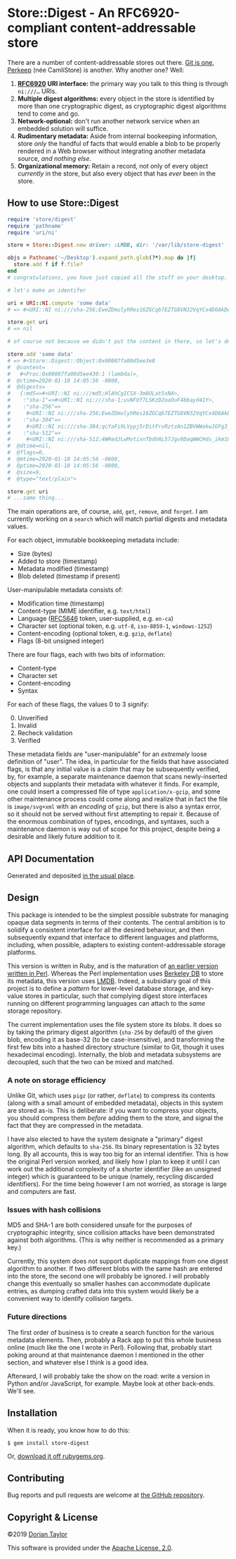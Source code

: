 # Store::Digest - An RFC6920-compliant content-addressable store

There are a number of content-addressable stores out there. [Git is
one](https://git-scm.com/book/en/v2/Git-Internals-Git-Objects),
[Perkeep](https://perkeep.org/) (née CamliStore) is another. Why
another one? Well:

1. **[RFC6920](https://tools.ietf.org/html/rfc6920) URI interface:** the
   primary way you talk to this thing is through `ni:///…` URIs.
2. **Multiple digest algorithms:** every object in the store is
  identified by more than one cryptographic digest, as cryptographic
  digest algorithms tend to come and go.
3. **Network-optional:** don't run another network service when an
   embedded solution will suffice.
4. **Rudimentary metadata:** Aside from internal bookeeping
   information, store _only_ the handful of facts that would enable a
   blob to be properly rendered in a Web browser without integrating
   another metadata source, _and nothing else_.
5. **Organizational memory:** Retain a record, not only of every
   object _currently_ in the store, but also every object that has
   _ever_ been in the store.

## How to use Store::Digest

```ruby
require 'store/digest'
require 'pathname'
require 'uri/ni'

store = Store::Digest.new driver: :LMDB, dir: '/var/lib/store-digest'

objs = Pathname('~/Desktop').expand_path.glob(?*).map do |f|
  store.add f if f.file?
end
# congratulations, you have just copied all the stuff on your desktop.

# let's make an identifer

uri = URI::NI.compute 'some data'
# => #<URI::NI ni:///sha-256;EweZDmulyhRes16ZGCqb7EZTG8VN32VqYCx4D6AkDe4>

store.get uri
# => nil

# of course not because we didn't put the content in there, so let's do that:

store.add 'some data'
# => #<Store::Digest::Object:0x00007fa00d5ee3e0
#  @content=
#   #<Proc:0x00007fa00d5ee430:1 (lambda)>,
#  @ctime=2020-01-18 14:05:56 -0800,
#  @digests=
#   {:md5=>#<URI::NI ni:///md5;HlAhCgICSX-3m8OLat5sNA>,
#    :"sha-1"=>#<URI::NI ni:///sha-1;uvNFUf7LSKzD2oaOuF4bbayd41Y>,
#    :"sha-256"=>
#     #<URI::NI ni:///sha-256;EweZDmulyhRes16ZGCqb7EZTG8VN32VqYCx4D6AkDe4>,
#    :"sha-384"=>
#     #<URI::NI ni:///sha-384;qcYaFi9LVypj5rDitFrvRztzAn1ZBVWWakwJGFg3_3KhAZHBNuw_RhTXkU0dqCPw>,
#    :"sha-512"=>
#     #<URI::NI ni:///sha-512;4WRedJLwMvtixnTbdVAL57Jgv8DaqWWCHds_ikm10zeI7j8EZ0TiuVr7XD2PJQDFScqJ15_GiQiF0o4FUAdCTw>},
#  @dtime=nil,
#  @flags=0,
#  @mtime=2020-01-18 14:05:56 -0800,
#  @ptime=2020-01-18 14:05:56 -0800,
#  @size=9,
#  @type="text/plain">

store.get uri
# ...same thing...
```

The main operations are, of course, `add`, `get`, `remove`, and
`forget`. I am currently working on a `search` which will match
partial digests and metadata values.

For each object, immutable bookkeeping metadata include:

* Size (bytes)
* Added to store (timestamp)
* Metadata modified (timestamp)
* Blob deleted (timestamp if present)

User-manipulable metadata consists of:

* Modification time (timestamp)
* Content-type (MIME identifier, e.g. `text/html`)
* Language ([RFC5646](https://tools.ietf.org/html/rfc5646) token,
  user-supplied, e.g. `en-ca`)
* Character set (optional token, e.g. `utf-8`, `iso-8859-1`, `windows-1252`)
* Content-encoding (optional token, e.g. `gzip`, `deflate`)
* Flags (8-bit unsigned integer)

There are four flags, each with two bits of information:

* Content-type
* Character set
* Content-encoding
* Syntax

For each of these flags, the values 0 to 3 signify:

0. Unverified
1. Invalid
2. Recheck validation
3. Verified

These metadata fields are "user-manipulable" for an _extremely_ loose
definition of "user". The idea, in particular for the fields that have
associated flags, is that any initial value is a _claim_ that may be
subsequently verified, by, for example, a separate maintenance daemon
that scans newly-inserted objects and supplants their metadata with
whatever it finds. For example, one could insert a compressed file of
type `application/x-gzip`, and some other maintenance process could
come along and realize that in fact the file is `image/svg+xml` with
an _encoding_ of `gzip`, but there is also a syntax error, so it
should not be served without first attempting to repair it. Because of
the enormous combination of types, encodings, and syntaxes, such a
maintenance daemon is way out of scope for this project, despite being
a desirable and likely future addition to it.

## API Documentation

Generated and deposited
[in the usual place](http://www.rubydoc.info/github/doriantaylor/rb-store-digest/).

## Design

This package is intended to be the simplest possible substrate for
managing opaque data segments in terms of their contents. The central
ambition is to solidify a consistent interface for all the desired
behaviour, and then subsequently expand that interface to different
languages and platforms, including, when possible, adapters to
existing content-addressable storage platforms.

This version is written in Ruby, and is the maturation of [an earlier
version written in Perl](https://metacpan.org/pod/Store::Digest).
Whereas the Perl implementation uses [Berkeley
DB](https://www.oracle.com/database/berkeley-db/) to store its
metadata, this version uses [LMDB](https://symas.com/lmdb/). Indeed, a
subsidiary goal of this project is to define a _pattern_ for
lower-level database storage, and key-value stores in particular, such
that complying digest store interfaces running on different
programming languages can attach to the _same_ storage repository.

The current implementation uses the file system store its blobs. It
does so by taking the primary digest algorithm (`sha-256` by default)
of the given blob, encoding it as base-32 (to be case-insensitive),
and transforming the first few bits into a hashed directory structure
(similar to Git, though it uses hexadecimal encoding). Internally, the
blob and metadata subsystems are decoupled, such that the two can be
mixed and matched.

### A note on storage efficiency

Unlike Git, which uses `pigz` (or rather, `deflate`) to compress its
contents (along with a small amount of embedded metadata), objects in
this system are stored as-is. This is deliberate: if you want to
compress your objects, you should compress them _before_ adding them
to the store, and signal the fact that they are compressed in the
metadata.

I have also elected to have the system designate a "primary" digest
algorithm, which defaults to `sha-256`. Its binary representation is
32 bytes long. By all accounts, this is way too big for an internal
identifier. This is how the original Perl version worked, and likely
how I plan to keep it until I can work out the additional complexity
of a shorter identifier (like an unsigned integer) which is guaranteed
to be unique (namely, recycling discarded identifiers). For the time
being however I am not worried, as storage is large and computers are
fast.

### Issues with hash collisions

MD5 and SHA-1 are both considered unsafe for the purposes of
cryptographic integrity, since collision attacks have been
demonstrated against both algorithms. (This is why neither is
recommended as a primary key.)

Currently, this system does not support duplicate mappings from one
digest algorithm to another. If two different blobs with the same hash
are entered into the store, the second one will probably be ignored. I
will probably change this eventually so smaller hashes can accommodate
duplicate entries, as dumping crafted data into this system would
likely be a convenient way to identify collision targets.

### Future directions

The first order of business is to create a search function for the
various metadata elements. Then, probably a Rack app to put this whole
business online (much like the one I wrote in Perl). Following that,
probably start poking around at that maintenance daemon I mentioned in
the other section, and whatever else I think is a good idea.

Afterward, I will probably take the show on the road: write a version
in Python and/or JavaScript, for example. Maybe look at other
back-ends. We'll see.

## Installation

When it is ready, you know how to do this:

    $ gem install store-digest

Or, [download it off rubygems.org](https://rubygems.org/gems/store-digest).

## Contributing

Bug reports and pull requests are welcome at
[the GitHub repository](https://github.com/doriantaylor/rb-store-digest).

## Copyright & License

©2019 [Dorian Taylor](https://doriantaylor.com/)

This software is provided under
the [Apache License, 2.0](https://www.apache.org/licenses/LICENSE-2.0).
